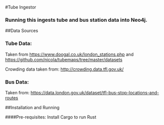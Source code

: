 #Tube Ingestor
### Running this ingests tube and bus station data into Neo4j.


##Data Sources
### Tube Data:
Taken from https://www.doogal.co.uk/london_stations.php and https://github.com/nicola/tubemaps/tree/master/datasets

Crowding data taken from: http://crowding.data.tfl.gov.uk/

### Bus Data:
Taken from: https://data.london.gov.uk/dataset/tfl-bus-stop-locations-and-routes

##Installation and Running

####Pre-requisites:
Install Cargo to run Rust